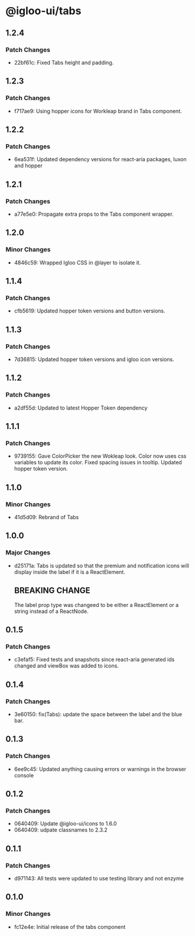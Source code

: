 # @igloo-ui/tabs

## 1.2.4

### Patch Changes

- 22bf61c: Fixed Tabs height and padding.

## 1.2.3

### Patch Changes

- f717ae9: Using hopper icons for Workleap brand in Tabs component.

## 1.2.2

### Patch Changes

- 6ea531f: Updated dependency versions for react-aria packages, luxon and hopper

## 1.2.1

### Patch Changes

- a77e5e0: Propagate extra props to the Tabs component wrapper.

## 1.2.0

### Minor Changes

- 4846c59: Wrapped Igloo CSS in @layer to isolate it.

## 1.1.4

### Patch Changes

- cfb5619: Updated hopper token versions and button versions.

## 1.1.3

### Patch Changes

- 7d36815: Updated hopper token versions and igloo icon versions.

## 1.1.2

### Patch Changes

- a2df55d: Updated to latest Hopper Token dependency

## 1.1.1

### Patch Changes

- 9739155: Gave ColorPicker the new Wokleap look. Color now uses css variables to update its color. Fixed spacing issues in tooltip. Updated hopper token version.

## 1.1.0

### Minor Changes

- 41d5d09: Rebrand of Tabs

## 1.0.0

### Major Changes

- d25171a: Tabs is updated so that the premium and notification icons will display inside the label if it is a ReactElement.

  ## BREAKING CHANGE

  The label prop type was changeed to be either a ReactElement or a string instead of a ReactNode.

## 0.1.5

### Patch Changes

- c3efaf5: Fixed tests and snapshots since react-aria generated ids changed and viewBox was added to icons.

## 0.1.4

### Patch Changes

- 3e60150: fix(Tabs): update the space between the label and the blue bar.

## 0.1.3

### Patch Changes

- 6ee9c45: Updated anything causing errors or warnings in the browser console

## 0.1.2

### Patch Changes

- 0640409: Update @igloo-ui/icons to 1.6.0
- 0640409: udpate classnames to 2.3.2

## 0.1.1

### Patch Changes

- d971143: All tests were updated to use testing library and not enzyme

## 0.1.0

### Minor Changes

- fc12e4e: Initial release of the tabs component
